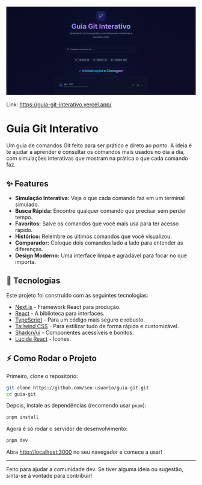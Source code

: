 <!-- PORTFOLIO-FEATURED
title: Guia Git Interativo
description: Guia de comandos Git com simulações interativas para aprender e consultar de forma prática. Inclui busca, favoritos e comparador de comandos.
technologies: Next.js, React, TypeScript, Tailwind CSS, Shadcn/ui
demo: https://guia-git-interativo.vercel.app/
highlight: true
image: ./public/foto.png
-->

<p align="center">
  <img src="./public/foto.png" alt="Capa do projeto" width="1200">
</p>

Link: https://guia-git-interativo.vercel.app/

# Guia Git Interativo

Um guia de comandos Git feito para ser prático e direto ao ponto. A ideia é te ajudar a aprender e consultar os comandos mais usados no dia a dia, com simulações interativas que mostram na prática o que cada comando faz.

## ✨ Features

- **Simulação Interativa:** Veja o que cada comando faz em um terminal simulado.
- **Busca Rápida:** Encontre qualquer comando que precisar sem perder tempo.
- **Favoritos:** Salve os comandos que você mais usa para ter acesso rápido.
- **Histórico:** Relembre os últimos comandos que você visualizou.
- **Comparador:** Coloque dois comandos lado a lado para entender as diferenças.
- **Design Moderno:** Uma interface limpa e agradável para focar no que importa.

## 🚀 Tecnologias

Este projeto foi construído com as seguintes tecnologias:

- [Next.js](https://nextjs.org/) - Framework React para produção.
- [React](https://react.dev/) - A biblioteca para interfaces.
- [TypeScript](https://www.typescriptlang.org/) - Para um código mais seguro e robusto.
- [Tailwind CSS](https://tailwindcss.com/) - Para estilizar tudo de forma rápida e customizável.
- [Shadcn/ui](https://ui.shadcn.com/) - Componentes acessíveis e bonitos.
- [Lucide React](https://lucide.dev/) - Ícones.

## ⚡ Como Rodar o Projeto

Primeiro, clone o repositório:

```bash
git clone https://github.com/seu-usuario/guia-git.git
cd guia-git
```

Depois, instale as dependências (recomendo usar `pnpm`):

```bash
pnpm install
```

Agora é só rodar o servidor de desenvolvimento:

```bash
pnpm dev
```

Abra [http://localhost:3000](http://localhost:3000) no seu navegador e comece a usar!

---

Feito para ajudar a comunidade dev. Se tiver alguma ideia ou sugestão, sinta-se à vontade para contribuir!
